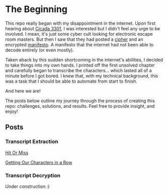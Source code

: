 # The Beginning

This repo really began with my disappointment in the internet. Upon first hearing about [Cicada 3301](https://www.youtube.com/watch?v=I2O7blSSzpI&t=1s), I was interested but I didn't feel any urge to be involved. I mean, it's just some cyber cult looking for electronic escape room masters. But then I saw that they had posted a [cipher](https://vignette.wikia.nocookie.net/the-cicada-puzzles/images/9/95/Gematria_primus.jpg/revision/latest?cb=20140109214308) and an encrypted [manifesto](https://www.dropbox.com/sh/lkta4q921vliyuw/AADmZ1YUHXWSjSizlMGZHXVMa?dl=0). A manifesto that the internet had not been able to decode entirely (or even mostly).

Taken aback by this sudden shortcoming in the internet's abilities, I decided to take things into my own hands. I printed off the first unsolved chapter and carefully began to transcribe the characters... which lasted all of a minute before I got bored. I knew that, with my technical background, this was a task that I should be able to automate from start to finish.

And here we are!

The posts below outline my journey through the process of creating this repo: challenges, solutions, and results. Feel free to provide insight, and enjoy!

## Posts

### Transcript Extraction

[Hit Or Miss](hit_or_miss.md)

[Getting Our Characters in a Row](sort_chars.md)

### Transcript Decryption

Under construction :)
